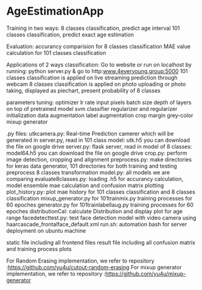 # AgeEstimationApp
Training in two ways:
8 classes classification, predict age interval
101 classes classification, predict exact age estimation

Evaluation:
accurancy comparision for 8 classes classification 
MAE value calculation for 101 classes classification 

Applications of 2 ways classification:
Go to website or run on localhost by running: python server.py & go to http:www.4everyoung.group:5000
101 classes classification is applied on live streaming prediction through webcam
8 classes classification is applied on photo uploading or photo taking, displayed as piechart, present probability of 8 classes

parameters tuning:
optimizer
lr rate
input pixels
batch size
depth of layers on top of pretrained model
svm classifier
regularizer and regularizer initialization
data augmentation
label augmentation
crop margin
grey-color
mixup generator

.py files:
utkcamera.py: Real-time Prediction camerer which will be generated in server.py, read in 101 class model: utk.h5
you can download the file on google drive
server.py: flask server, read in model of 8 classes: model64.h5
you can download the file on google drive
crop.py: perform image detection, cropping and alignment
preprocess.py: make directories for keras data generator, 101 directories for both training and testing
               preprocess 8 classes transformation
model.py: all models we are comparing
evaluate8classes.py: loading .h5 for accurancy calculation, model ensemble mae calculation and confusion matrix plotting
plot_history.py: plot mae history for 101 classes classification and 8 classes classification
mixup_generator.py for 101trainmix.py training processes for 60 epoches
generator.py for 101trainlabellaug.py training processes for 60 epoches
distributionCal: calculate Distribution and display plot for age range
facedetecttest.py: test face detection model with video camera using haarcascade_frontalface_default.xml
run.sh: automation bash for server deployment on ubuntu machine

static file including all frontend files
result file including all confusion matrix and training process plots

For Random Erasing implementation, we refer to repository :https://github.com/yu4u/cutout-random-erasing
For mixup generator implementation, we refer to repository :https://github.com/yu4u/mixup-generator
